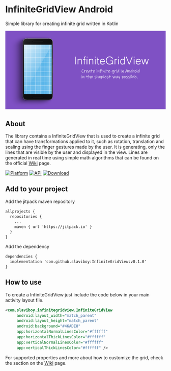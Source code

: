 # InfiniteGridView Android
Simple library for creating infinite grid written in Kotlin

<img alt="cookie monster" src="https://github.com/slaviboy/InfiniteGridView/blob/master/screens/image11.png">
 
## About
The library contains a InfiniteGridView that is used to create a infinite grid that can have transformations applied to it, such as rotation, translation and scaling using the finger gestures made by the user. It is generating, only the lines that are visible by the user and displayed in the view. Lines are generated in real time using simple math algorithms that can be found on the official [Wiki](https://github.com/slaviboy/InfiniteGridView/wiki) page.

[![Platform](https://img.shields.io/badge/platform-android-green.svg)](http://developer.android.com/index.html)
[![API](https://img.shields.io/badge/API-14%2B-brightgreen.svg?style=flat)](https://android-arsenal.com/api?level=21)
[![Download](https://api.bintray.com/packages/lopspower/maven/com.mikhaellopez:circularprogressbar/images/download.svg?version=0.1.0)](https://github.com/slaviboy/InfiniteGridView/releases)

## Add to your project

Add the jitpack maven repository
```
allprojects {
  repositories {
    ...
    maven { url 'https://jitpack.io' }
  }
}
``` 
Add the dependency
```
dependencies {
  implementation 'com.github.slaviboy:InfiniteGridView:v0.1.0'
}
```

## How to use
 
To create a InfiniteGridView just include the code below in your main activity layout file.

```xml
<com.slaviboy.infinitegridview.InfiniteGridView
     android:layout_width="match_parent"
     android:layout_height="match_parent"
     android:background="#46ADE8"
     app:horizontalNormalLinesColor="#ffffff"
     app:horizontalThickLinesColor="#ffffff"
     app:verticalNormalLinesColor="#ffffff"
     app:verticalThickLinesColor="#ffffff" />
```
For supported properties and more about how to customize the grid, check the section on the [Wiki](https://github.com/slaviboy/InfiniteGridView/wiki#properties) page.

